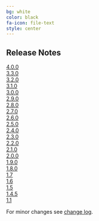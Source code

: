 ```yaml
---
bg: white
color: black
fa-icon: file-text
style: center
---
```

## Release Notes

[4.0.0](https://github.com/rest-assured/rest-assured/wiki/ReleaseNotes40)<br>
[3.3.0](https://github.com/rest-assured/rest-assured/wiki/ReleaseNotes33)<br>
[3.2.0](https://github.com/rest-assured/rest-assured/wiki/ReleaseNotes32)<br>
[3.1.0](https://github.com/rest-assured/rest-assured/wiki/ReleaseNotes31)<br>
[3.0.0](https://github.com/rest-assured/rest-assured/wiki/ReleaseNotes30)<br>
[2.9.0](https://github.com/rest-assured/rest-assured/wiki/ReleaseNotes29)<br>
[2.8.0](https://github.com/rest-assured/rest-assured/wiki/ReleaseNotes28)<br>
[2.7.0](https://github.com/rest-assured/rest-assured/wiki/ReleaseNotes27)<br>
[2.6.0](https://github.com/rest-assured/rest-assured/wiki/ReleaseNotes26)<br>
[2.5.0](https://github.com/rest-assured/rest-assured/wiki/ReleaseNotes25)<br>
[2.4.0](https://github.com/rest-assured/rest-assured/wiki/ReleaseNotes24)<br>
[2.3.0](https://github.com/rest-assured/rest-assured/wiki/ReleaseNotes23)<br>
[2.2.0](https://github.com/rest-assured/rest-assured/wiki/ReleaseNotes22)<br>
[2.1.0](https://github.com/rest-assured/rest-assured/wiki/ReleaseNotes21)<br>
[2.0.0](https://github.com/rest-assured/rest-assured/wiki/ReleaseNotes20)<br>
[1.9.0](https://github.com/rest-assured/rest-assured/wiki/ReleaseNotes19)<br>
[1.8.0](https://github.com/rest-assured/rest-assured/wiki/ReleaseNotes18)<br>
[1.7](https://github.com/rest-assured/rest-assured/wiki/ReleaseNotes17)  <br>
[1.6](https://github.com/rest-assured/rest-assured/wiki/ReleaseNotes16)  <br>
[1.5](https://github.com/rest-assured/rest-assured/wiki/ReleaseNotes15)  <br>
[1.4.5](https://github.com/rest-assured/rest-assured/wiki/ReleaseNotes145)<br>
[1.1](https://github.com/rest-assured/rest-assured/wiki/ReleaseNotes11)

For minor changes see [change log](https://raw.githubusercontent.com/rest-assured/rest-assured/master/changelog.txt).
